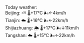 Today weather:  
Beijing: ⛅️  🌡️+17°C 🌬️←4km/h  
Tianjin: ☁️   🌡️+16°C 🌬️←22km/h  
Shijiazhuang: 🌦   🌡️+17°C 🌬️↓11km/h  
Tangshan: ☁️   🌡️+15°C 🌬️←22km/h  
